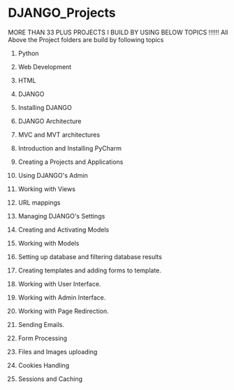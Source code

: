 # DJANGO_Projects
MORE THAN 33 PLUS PROJECTS I BUILD BY USING BELOW TOPICS !!!!!!
All Above the Project folders are build by following topics


1.  Python

2.  Web Development

3. HTML

4. DJANGO

5. Installing DJANGO

6. DJANGO Architecture

7. MVC and MVT architectures

8. Introduction and Installing PyCharm

9. Creating a Projects and Applications

10. Using DJANGO's Admin

11. Working with Views

12. URL mappings

13. Managing DJANGO's Settings

14. Creating and Activating Models

15. Working with Models

16. Setting up database and filtering database results

17. Creating templates and adding forms to template.

18. Working with User Interface.

19. Working with Admin Interface.

20. Working with Page Redirection.

21. Sending Emails.

22. Form Processing

23. Files and Images uploading

24. Cookies Handling

25. Sessions and Caching
